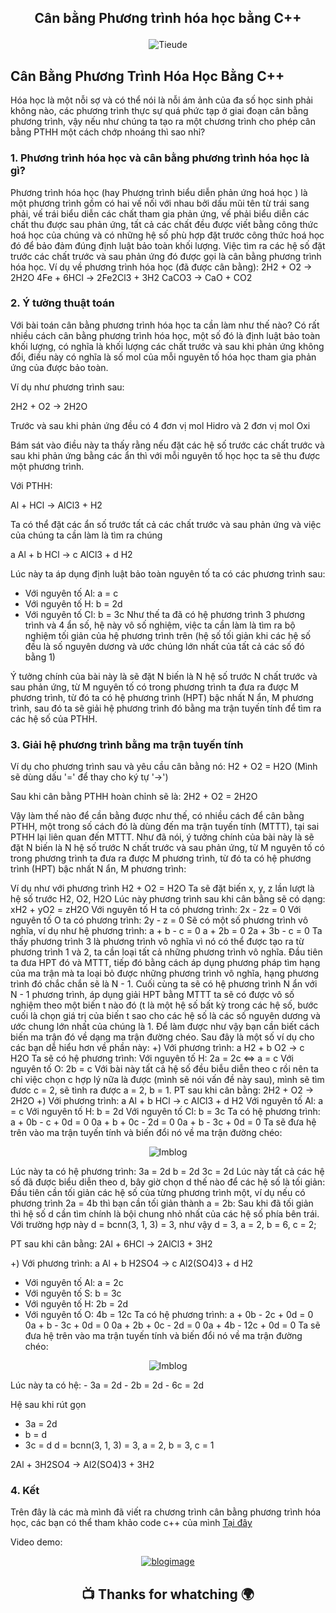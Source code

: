 ## <p align="center"> Cân bằng Phương trình hóa học bằng C++ </p>
<p align="center"> <img src="https://github.com/zukahai/PTHH-CPP/blob/master/ImageBlog/1.png" alt="Tieude" /> </p>

## Cân Bằng Phương Trình Hóa Học Bằng C++
Hóa học là một nỗi sợ và có thể nói là nỗi ám ảnh của đa số học sinh phải không nào, các phương trình thực sự quá phức tạp ở giai đoạn cân bằng phương trình, vậy nếu như chúng ta tạo ra một chương trình cho phép cân bằng PTHH một cách chớp nhoáng thì sao nhỉ?

### 1. Phương trình hóa học và cân bằng phương trình hóa học là gì?
Phương trình hóa học (hay Phương trình biểu diễn phản ứng hoá học ) là một phương trình gồm có hai vế nối với nhau bởi dấu mũi tên từ trái sang phải, vế trái biểu diễn các chất tham gia phản ứng, vế phải biểu diễn các chất thu được sau phản ứng, tất cả các chất đều được viết bằng công thức hoá học của chúng và có những hệ số phù hợp đặt trước công thức hoá học đó để bảo đảm đúng định luật bảo toàn khối lượng.
Việc tìm ra các hệ số đặt trước các chất trước và sau phản ứng đó được gọi là cân bằng phương trình hóa học.
Ví dụ về phương trình hóa học (đã được cân bằng):
2H2 + O2 → 2H2O
4Fe + 6HCl → 2Fe2Cl3 + 3H2
CaCO3 → CaO + CO2
### 2. Ý tưởng thuật toán
Với bài toán cân bằng phương trình hóa học ta cần làm như thế nào? Có rất nhiều cách cân bằng phương trình hóa học, một số đó là định luật bảo toàn khối lượng, có nghĩa là khối lượng các chất trước và sau khi phản ứng không đổi, điều này có nghĩa là số mol của mỗi nguyên tố hóa học tham gia phản ứng của được bảo toàn.

Ví dụ như phương trình sau:

2H2 + O2 → 2H2O

Trước và sau khi phản ứng đều có 4 đơn vị mol Hidro và 2 đơn vị mol Oxi

Bám sát vào điều này ta thấy rằng nếu đặt các hệ số trước các chất trước và sau khi phản ứng bằng các ẩn thì với mỗi nguyên tố học học ta sẽ thu được một phương trình.

Với PTHH:

Al + HCl  → AlCl3 + H2

Ta có thể đặt các ẩn số trước tất cả các chất trước và sau phản ứng và việc của chúng ta cần làm là tìm ra chúng

a Al + b HCl  → c AlCl3 + d H2

Lúc này ta áp dụng định luật bảo toàn nguyên tố ta có các phương trình sau:

- Với nguyên tố Al: a = c
- Với nguyên tố H: b = 2d
- Với nguyên tố Cl: b = 3c
Như thế ta đã có hệ phương trình 3 phương trình và 4 ẩn số, hệ này vô số nghiệm, việc ta cần làm là tìm ra bộ nghiệm tối giản của hệ phương trình trên (hệ số tối giản khi các hệ số đều là số nguyên dương và ước chúng lớn nhất của tất cả các số đó bằng 1)

Ý tưởng chính của bài này là sẽ đặt N biến là N hệ số trước N chất trước và sau phản ứng, từ M nguyên tố có trong phương trình ta đưa ra được M phương trình, từ đó ta có hệ phương trình (HPT) bậc nhất N ẩn, M phương trình, sau đó ta sẽ giải hệ phương trình đó bằng ma trận tuyến tính để tìm ra các hệ số của PTHH.

### 3. Giải hệ phương trình bằng ma trận tuyến tính
Ví dụ cho phương trình sau và yêu cầu cân bằng nó:
H2 + O2 = H2O (Mình sẽ dùng dấu '=' để thay cho ký tự '→')

Sau khi cân bằng PTHH hoàn chỉnh sẽ là:
2H2 + O2 = 2H2O

Vậy làm thế nào để cần bằng được như thế, có nhiều cách để cân bằng PTHH, một trong số cách đó là dùng đến ma trận tuyến tính (MTTT), tại sai PTHH lại liên quan đến MTTT.
Như đã nói, ý tưởng chính của bài này là sẽ đặt N biến là N hệ số trước N chất trước và sau phản ứng, từ M nguyên tố có trong phương trình ta đưa ra được M phương trình, từ đó ta có hệ phương trình (HPT) bậc nhất N ẩn, M phương trình:

Ví dụ như với phương trình H2 + O2 = H2O
Ta sẽ đặt biến x, y, z lần lượt là hệ số trước H2, O2, H2O
Lúc này phương trình sau khi cân bằng sẽ có dạng:
xH2 + yO2 = zH2O
Với nguyên tố H ta có phương trình: 2x - 2z = 0
Với nguyên tố O ta có phương trình: 2y - z = 0
Sẽ có một số phương trình vô nghĩa, ví dụ như hệ phương trình:
a + b - c = 0
a + 2b = 0
2a + 3b - c = 0
Ta thấy phương trình 3 là phương trình vô nghĩa vì nó có thể được tạo ra từ phương trình 1 và 2, ta cần loại tất cả những phương trình vô nghĩa.
Đầu tiên ta đưa HPT đó và MTTT, tiếp đó bằng cách áp dụng phương pháp tìm hạng của ma trận mà ta loại bỏ được những phương trình vô nghĩa, hạng phương trình đó chắc chắn sẽ là N - 1.
Cuối cùng ta sẽ có hệ phương trình N ẩn với N - 1 phương trình, áp dụng giải HPT bằng MTTT ta sẽ có được vô số nghiệm theo một biến t nào đó (t là một hệ số bất kỳ trong các hệ số, bước cuối là chọn giá trị của biến t sao cho các hệ số là các số nguyên dương và ước chung lớn nhất của chúng là 1.
Để làm được như vậy bạn cần biết cách biến ma trận đó về dạng ma trận đường chéo.
Sau đây là một số ví dụ cho các bạn dễ hiểu hơn về phần này:
+) Với phương trình:
a H2 + b O2 → c H2O
Ta sẽ có hệ phương trình:
Với nguyên tố H: 2a = 2c <=> a = c
Với nguyên tố O: 2b = c
Với bài này tất cả hệ số đều biễu diễn theo c rồi nên ta chỉ việc chọn c hợp lý nữa là được (mình sẽ nói vấn đề này sau), mình sẽ tìm đươc c = 2, sẽ tình ra được a = 2, b = 1.
PT sau khi cân bằng: 2H2 + O2 → 2H2O
+) Với phương trình:
a Al + b HCl  → c AlCl3 + d H2
Với nguyên tố Al: a = c
Với nguyên tố H: b = 2d
Với nguyên tố Cl: b = 3c
Ta có hệ phương trình:
a + 0b - c + 0d = 0
0a + b + 0c - 2d = 0
0a + b - 3c + 0d = 0
Ta sẽ đưa hệ trên vào ma trận tuyến tính và biến đổi nó về ma trận đường chéo:
<p align="center"> <img src="https://github.com/zukahai/PTHH-CPP/blob/master/ImageBlog/2.png" alt="Imblog" /> </p>
Lúc này ta có hệ phương trình:
3a = 2d
b = 2d
3c = 2d
Lúc này tất cả các hệ số đã được biểu diễn theo d, bây giờ chọn d thế nào để các hệ số là tối giản:
Đầu tiên cần tối giản các hệ số của từng phương trình một, ví dụ nếu có phương trình 2a = 4b thì bạn cần tối giản thành a = 2b:
Sau khi đã tối giản thì hệ số d cần tìm chính là bội chung nhỏ nhất của các hệ số phía bên trái.
Với trường hợp này d = bcnn(3, 1, 3) = 3, như vậy d = 3, a = 2, b = 6, c = 2;

PT sau khi cân bằng:
2Al + 6HCl  → 2AlCl3 + 3H2

+) Với phương trình:
a Al + b H2SO4 → c Al2(SO4)3 + d H2
- Với nguyên tố Al: a = 2c
- Với nguyên tố S: b = 3c
- Với nguyên tố H: 2b = 2d
- Với nguyên tố O: 4b = 12c
Ta có hệ phương trình:
a + 0b - 2c + 0d = 0
0a + b - 3c + 0d = 0
0a + 2b + 0c - 2d = 0
0a + 4b - 12c + 0d = 0
Ta sẽ đưa hệ trên vào ma trận tuyến tính và biến đổi nó về ma trận đường chéo:
<p align="center"> <img src="https://github.com/zukahai/PTHH-CPP/blob/master/ImageBlog/3.png" alt="Imblog" /> </p>
Lúc này ta có hệ:
- 3a = 2d
- 2b = 2d
- 6c = 2d

Hệ sau khi rút gọn
- 3a = 2d
- b = d
- 3c = d
d = bcnn(3, 1, 3) = 3, a = 2, b = 3, c = 1

2Al + 3H2SO4 → Al2(SO4)3 + 3H2

### 4. Kết
Trên đây là các mà mình đã viết ra chương trình cân bằng phương trình hóa học, các bạn có thể tham khảo code c++ của mình [Tại đây](https://github.com/zukahai/PTHH-CPP/blob/master/PTHH.cpp)

Video demo:
[<p align="center"> <img src="https://github.com/zukahai/PTHH-CPP/blob/master/ImageBlog/4.png" alt="blogimage" /> </p>](https://codelearn.io/Media/Default/Users/HaiZuka/HaiZuka/HaiZuka.mp4)

## <p align="center">  :tv: Thanks for whatching :earth_africa: </p>
